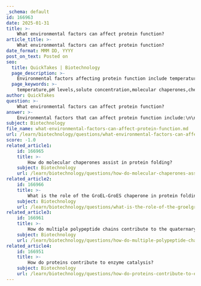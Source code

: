 ```yaml
---
_schema: default
id: 166963
date: 2025-01-31
title: >-
    What environmental factors can affect protein function?
article_title: >-
    What environmental factors can affect protein function?
date_format: MMM DD, YYYY
post_on_text: Posted on
seo:
  title: QuickTakes | Biotechnology
  page_description: >-
    Environmental factors affecting protein function include temperature, pH levels, solute concentration, molecular chaperones, and chemical modifications, all of which can lead to denaturation or changes in protein activity.
  page_keywords: >-
    temperature,pH levels,solute concentration,molecular chaperones,chemical modifications,protein structure,protein function,denaturation,environments,biological activity
author: QuickTakes
question: >-
    What environmental factors can affect protein function?
answer: >-
    Environmental factors that can affect protein function include:\n\n1. **Temperature**: Proteins have an optimal temperature range for their activity. Increased temperatures can lead to denaturation, where the protein unfolds and loses its functional shape. For example, cooking an egg causes the proteins to denature, resulting in a solid structure.\n\n2. **pH Levels**: The acidity or alkalinity of the environment can significantly impact protein structure. Changes in pH can disrupt ionic bonds and hydrogen bonds that stabilize the protein's structure, leading to denaturation. For instance, enzymes often have a specific pH range in which they function optimally.\n\n3. **Solute Concentration**: The concentration of salts and other solutes can influence protein stability and folding. High concentrations of certain solutes can lead to changes in the solvation shell around the protein, affecting its interactions and potentially causing denaturation.\n\n4. **Presence of Molecular Chaperones**: These proteins assist in the proper folding of other proteins. Environmental stressors can affect the availability and function of molecular chaperones, which in turn can impact protein folding and function.\n\n5. **Chemical Modifications**: Environmental factors can also lead to post-translational modifications of proteins, such as phosphorylation or glycosylation, which can alter their activity and function.\n\nIn summary, temperature, pH, solute concentration, the presence of molecular chaperones, and chemical modifications are key environmental factors that can affect protein structure and function. Proper folding and stability are crucial for maintaining the biological activity of proteins, and any disruption can lead to loss of function or disease.
subject: Biotechnology
file_name: what-environmental-factors-can-affect-protein-function.md
url: /learn/biotechnology/questions/what-environmental-factors-can-affect-protein-function
score: -1.0
related_article1:
    id: 166965
    title: >-
        How do molecular chaperones assist in protein folding?
    subject: Biotechnology
    url: /learn/biotechnology/questions/how-do-molecular-chaperones-assist-in-protein-folding
related_article2:
    id: 166966
    title: >-
        What is the role of the GroEL-GroES chaperone in protein folding?
    subject: Biotechnology
    url: /learn/biotechnology/questions/what-is-the-role-of-the-groelgroes-chaperone-in-protein-folding
related_article3:
    id: 166961
    title: >-
        How do multiple polypeptide chains contribute to the quaternary structure of proteins?
    subject: Biotechnology
    url: /learn/biotechnology/questions/how-do-multiple-polypeptide-chains-contribute-to-the-quaternary-structure-of-proteins
related_article4:
    id: 166951
    title: >-
        How do proteins contribute to enzyme catalysis?
    subject: Biotechnology
    url: /learn/biotechnology/questions/how-do-proteins-contribute-to-enzyme-catalysis
---
```


&nbsp;